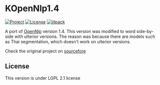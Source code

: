 # KOpenNlp1.4

[![Project](https://img.shields.io/badge/Project-KOpenNlp1.4-4B0082.svg)](https://github.com/kariminf/SentRep)
[![License](https://img.shields.io/badge/License-LGPL--2.1.svg)](https://www.gnu.org/licenses/old-licenses/lgpl-2.1.en.html)
[![jitpack](https://jitpack.io/v/kariminf/KOpenNlp1.4.svg)](https://jitpack.io/#kariminf/KOpenNlp1.4)

A port of [OpenNlp](http://opennlp.sourceforge.net) version 1.4. This version was modified to word side-by-side with ulterior versions.
The reason was because there are models such as Thai segmentation, which doesn't work on ulterior versions.

Check the original project on [sourcefore](http://opennlp.sourceforge.net)

## License

This version is under LGPL 2.1 license 
